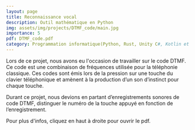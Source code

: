 ```yaml
---
layout: page
title: Reconnaissance vocal
description: Outil mathématique en Python
img: assets/img/projects/DTMF_code/main.jpg
importance: 5
pdf: DTMF_code.pdf
category: Programmation informatique(Python, Rust, Unity C#, Kotlin et SQLite3)
---
```

Lors de ce projet, nous avons eu l'occasion de travailler sur le code DTMF. Ce code est une combinaison de fréquences utilisée pour la téléphonie classique. Ces codes sont émis lors de la pression sur une touche du clavier téléphonique et amènent à la production d’un son d’instinct pour chaque touche.

Durant ce projet, nous devions en partant d’enregistrements sonores de code DTMF, distinguer le numéro de la touche appuyé en fonction de l’enregistrement.

Pour plus d'infos, cliquez en haut à droite pour ouvrir le pdf.
